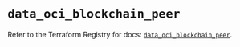 # `data_oci_blockchain_peer`

Refer to the Terraform Registry for docs: [`data_oci_blockchain_peer`](https://registry.terraform.io/providers/oracle/oci/6.18.0/docs/data-sources/blockchain_peer).
